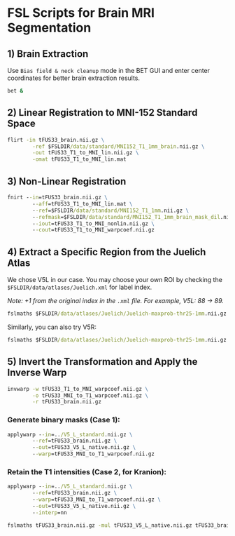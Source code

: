 # FSL Scripts for Brain MRI Segmentation

## 1) Brain Extraction

Use `Bias field & neck cleanup` mode in the BET GUI and enter center coordinates for better brain extraction results.

```cmd
bet &
```

## 2) Linear Registration to MNI-152 Standard Space

```cmd
flirt -in tFUS33_brain.nii.gz \
        -ref $FSLDIR/data/standard/MNI152_T1_1mm_brain.nii.gz \
        -out tFUS33_T1_to_MNI_lin.nii.gz \
        -omat tFUS33_T1_to_MNI_lin.mat
```

## 3) Non-Linear Registration

```cmd
fnirt --in=tFUS33_brain.nii.gz \
        --aff=tFUS33_T1_to_MNI_lin.mat \
        --ref=$FSLDIR/data/standard/MNI152_T1_1mm.nii.gz \
        --refmask=$FSLDIR/data/standard/MNI152_T1_1mm_brain_mask_dil.nii.gz \
        --iout=tFUS33_T1_to_MNI_nonlin.nii.gz \
        --cout=tFUS33_T1_to_MNI_warpcoef.nii.gz
```

## 4) Extract a Specific Region from the Juelich Atlas

We chose V5L in our case. You may choose your own ROI by checking the `$FSLDIR/data/atlases/Juelich.xml` for label index. 

*Note: +1 from the original index in the `.xml` file. For example, V5L: 88 -> 89.*

```cmd
fslmaths $FSLDIR/data/atlases/Juelich/Juelich-maxprob-thr25-1mm.nii.gz -thr 89 -uthr 89 -bin V5_L_standard.nii.gz
```

Similarly, you can also try V5R:

```cmd
fslmaths $FSLDIR/data/atlases/Juelich/Juelich-maxprob-thr25-1mm.nii.gz -thr 90 -uthr 90 -bin V5_R_standard.nii.gz
```

## 5) Invert the Transformation and Apply the Inverse Warp

```cmd
invwarp -w tFUS33_T1_to_MNI_warpcoef.nii.gz \
        -o tFUS33_MNI_to_T1_warpcoef.nii.gz \
        -r tFUS33_brain.nii.gz
```

### Generate binary masks (Case 1):

```cmd
applywarp --in=../V5_L_standard.nii.gz \
        --ref=tFUS33_brain.nii.gz \
        --out=tFUS33_V5_L_native.nii.gz \
        --warp=tFUS33_MNI_to_T1_warpcoef.nii.gz
```

### Retain the T1 intensities (Case 2, for Kranion):

```cmd
applywarp --in=../V5_L_standard.nii.gz \
        --ref=tFUS33_brain.nii.gz \
        --warp=tFUS33_MNI_to_T1_warpcoef.nii.gz \
        --out=tFUS33_V5_L_native.nii.gz \
        --interp=nn

fslmaths tFUS33_brain.nii.gz -mul tFUS33_V5_L_native.nii.gz tFUS33_brain_V5_L_segmented.nii.gz
```
